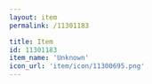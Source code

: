 ```yaml
---
layout: item
permalink: /11301183

title: Item
id: 11301183
item_name: 'Unknown'
icon_url: 'item/icon/11300695.png'
---
```

